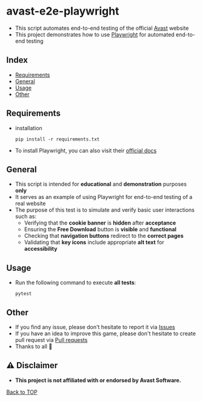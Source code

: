 # avast-e2e-playwright

- This script automates end-to-end testing of the official [Avast](https://www.avast.com/en-us/index) website
- This project demonstrates how to use [Playwright](https://playwright.dev/python/) for automated end-to-end testing



## Index

- [Requirements](#requirements)
- [General](#general)
- [Usage](#usage)
- [Other](#other)

## Requirements

* installation
  ```
  pip install -r requirements.txt
  ```
* To install Playwright, you can also visit their [official docs](https://playwright.dev/python/docs/intro) 

## General

* This script is intended for **educational** and **demonstration** purposes **only**
* It serves as an example of using Playwright for end-to-end testing of a real website
* The purpose of this test is to simulate and verify basic user interactions such as:
  * Verifying that the **cookie banner** is **hidden** after **acceptance**
  * Ensuring the **Free Download** button is **visible** and **functional**
  * Checking that **navigation buttons** redirect to the **correct pages**
  * Validating that **key icons** include appropriate **alt text** for **accessibility**

## Usage

* Run the following command to execute **all tests**:
  ```
  pytest
  ```

## Other

* If you find any issue, please don't hesitate to report it
  via [Issues](https://github.com/Fearplay/avast-e2e-playwright/issues)
* If you have an idea to improve this game, please don't hesitate to create pull request
  via [Pull requests](https://github.com/Fearplay/avast-e2e-playwright/pulls)
* Thanks to all :green_heart:


## :warning: Disclaimer

* **This project is not affiliated with or endorsed by Avast Software.**

[Back to TOP](#avast-e2e-playwright)